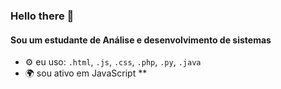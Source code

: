 ### Hello there 👋

#### Sou um estudante de Análise e desenvolvimento de sistemas

- ⚙️ eu uso: `.html`, `.js`, `.css`, `.php`, `.py`, `.java`
- 🌍 sou ativo em JavaScript **

